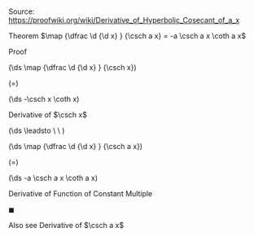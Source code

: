 # 

Source: https://proofwiki.org/wiki/Derivative_of_Hyperbolic_Cosecant_of_a_x

Theorem
$\map {\dfrac \d {\d x} } {\csch a x} = -a \csch a x \coth a x$


Proof













\(\ds \map {\dfrac \d {\d x} } {\csch x}\)

\(=\)







\(\ds -\csch x \coth x\)





Derivative of $\csch x$








\(\ds \leadsto \ \ \)





\(\ds \map {\dfrac \d {\d x} } {\csch a x}\)

\(=\)







\(\ds -a \csch a x \coth a x\)





Derivative of Function of Constant Multiple



$\blacksquare$


Also see
Derivative of $\csch a x$




